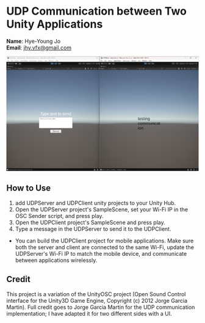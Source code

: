 # UDP Communication between Two Unity Applications

**Name**: Hye-Young Jo  
**Email**: jhy.vfx@gmail.com

![Demo Image](./test.png)

## How to Use
1. add UDPServer and UDPClient unity projects to your Unity Hub.
2. Open the UDPServer project's SampleScene, set your Wi-Fi IP in the OSC Sender script, and press play.
3. Open the UDPClient project's SampleScene and press play.
4. Type a message in the UDPServer to send it to the UDPClient.
* You can build the UDPClient project for mobile applications. Make sure both the server and client are connected to the same Wi-Fi, update the UDPServer's Wi-Fi IP to match the mobile device, and communicate between applications wirelessly.

## Credit
This project is a variation of the UnityOSC project (Open Sound Control interface for the Unity3D Game Engine, Copyright (c) 2012 Jorge Garcia Martin).
Full credit goes to Jorge Garcia Martin for the UDP communication implementation; I have adapted it for two different sides with a UI.